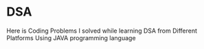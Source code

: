 # DSA
Here is Coding Problems I solved while learning DSA from Different Platforms 
Using JAVA programming language
